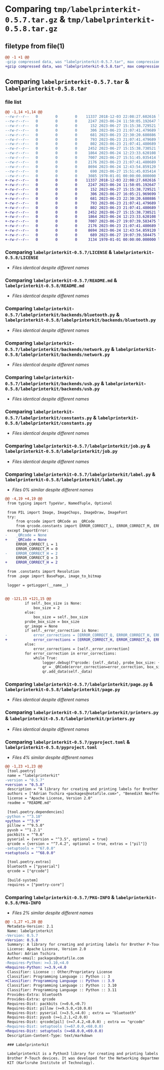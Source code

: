 # Comparing `tmp/labelprinterkit-0.5.7.tar.gz` & `tmp/labelprinterkit-0.5.8.tar.gz`

## filetype from file(1)

```diff
@@ -1 +1 @@
-gzip compressed data, was "labelprinterkit-0.5.7.tar", max compression
+gzip compressed data, was "labelprinterkit-0.5.8.tar", max compression
```

## Comparing `labelprinterkit-0.5.7.tar` & `labelprinterkit-0.5.8.tar`

### file list

```diff
@@ -1,14 +1,14 @@
--rw-r--r--   0        0        0    11337 2018-12-03 22:08:27.602616 labelprinterkit-0.5.7/LICENSE
--rw-r--r--   0        0        0     2247 2023-06-24 11:50:05.192647 labelprinterkit-0.5.7/README.md
--rw-r--r--   0        0        0      152 2023-06-27 15:15:38.729521 labelprinterkit-0.5.7/labelprinterkit/__init__.py
--rw-r--r--   0        0        0      306 2023-06-23 21:07:41.479689 labelprinterkit-0.5.7/labelprinterkit/backends/__init__.py
--rw-r--r--   0        0        0      681 2023-06-23 22:30:20.680886 labelprinterkit-0.5.7/labelprinterkit/backends/bluetooth.py
--rw-r--r--   0        0        0      793 2023-06-23 21:07:41.479689 labelprinterkit-0.5.7/labelprinterkit/backends/network.py
--rw-r--r--   0        0        0      802 2023-06-23 21:07:41.480689 labelprinterkit-0.5.7/labelprinterkit/backends/usb.py
--rw-r--r--   0        0        0     2452 2023-06-27 15:15:38.730521 labelprinterkit-0.5.7/labelprinterkit/constants.py
--rw-r--r--   0        0        0     1864 2023-06-24 12:23:33.620108 labelprinterkit-0.5.7/labelprinterkit/job.py
--rw-r--r--   0        0        0     7007 2023-06-27 15:51:45.035414 labelprinterkit-0.5.7/labelprinterkit/label.py
--rw-r--r--   0        0        0     2176 2023-06-23 21:07:41.480689 labelprinterkit-0.5.7/labelprinterkit/page.py
--rw-r--r--   0        0        0     8694 2023-06-24 12:43:54.859120 labelprinterkit-0.5.7/labelprinterkit/printers.py
--rw-r--r--   0        0        0      690 2023-06-27 15:51:45.035414 labelprinterkit-0.5.7/pyproject.toml
--rw-r--r--   0        0        0     3085 1970-01-01 00:00:00.000000 labelprinterkit-0.5.7/PKG-INFO
+-rw-r--r--   0        0        0    11337 2018-12-03 22:08:27.602616 labelprinterkit-0.5.8/LICENSE
+-rw-r--r--   0        0        0     2247 2023-06-24 11:50:05.192647 labelprinterkit-0.5.8/README.md
+-rw-r--r--   0        0        0      152 2023-06-27 15:15:38.729521 labelprinterkit-0.5.8/labelprinterkit/__init__.py
+-rw-r--r--   0        0        0      306 2023-06-27 16:05:21.969699 labelprinterkit-0.5.8/labelprinterkit/backends/__init__.py
+-rw-r--r--   0        0        0      681 2023-06-23 22:30:20.680886 labelprinterkit-0.5.8/labelprinterkit/backends/bluetooth.py
+-rw-r--r--   0        0        0      793 2023-06-23 21:07:41.479689 labelprinterkit-0.5.8/labelprinterkit/backends/network.py
+-rw-r--r--   0        0        0      802 2023-06-23 21:07:41.480689 labelprinterkit-0.5.8/labelprinterkit/backends/usb.py
+-rw-r--r--   0        0        0     2452 2023-06-27 15:15:38.730521 labelprinterkit-0.5.8/labelprinterkit/constants.py
+-rw-r--r--   0        0        0     1864 2023-06-24 12:23:33.620108 labelprinterkit-0.5.8/labelprinterkit/job.py
+-rw-r--r--   0        0        0     7007 2023-06-27 19:07:39.583475 labelprinterkit-0.5.8/labelprinterkit/label.py
+-rw-r--r--   0        0        0     2176 2023-06-23 21:07:41.480689 labelprinterkit-0.5.8/labelprinterkit/page.py
+-rw-r--r--   0        0        0     8694 2023-06-24 12:43:54.859120 labelprinterkit-0.5.8/labelprinterkit/printers.py
+-rw-r--r--   0        0        0      689 2023-06-27 19:07:39.584475 labelprinterkit-0.5.8/pyproject.toml
+-rw-r--r--   0        0        0     3134 1970-01-01 00:00:00.000000 labelprinterkit-0.5.8/PKG-INFO
```

### Comparing `labelprinterkit-0.5.7/LICENSE` & `labelprinterkit-0.5.8/LICENSE`

 * *Files identical despite different names*

### Comparing `labelprinterkit-0.5.7/README.md` & `labelprinterkit-0.5.8/README.md`

 * *Files identical despite different names*

### Comparing `labelprinterkit-0.5.7/labelprinterkit/backends/bluetooth.py` & `labelprinterkit-0.5.8/labelprinterkit/backends/bluetooth.py`

 * *Files identical despite different names*

### Comparing `labelprinterkit-0.5.7/labelprinterkit/backends/network.py` & `labelprinterkit-0.5.8/labelprinterkit/backends/network.py`

 * *Files identical despite different names*

### Comparing `labelprinterkit-0.5.7/labelprinterkit/backends/usb.py` & `labelprinterkit-0.5.8/labelprinterkit/backends/usb.py`

 * *Files identical despite different names*

### Comparing `labelprinterkit-0.5.7/labelprinterkit/constants.py` & `labelprinterkit-0.5.8/labelprinterkit/constants.py`

 * *Files identical despite different names*

### Comparing `labelprinterkit-0.5.7/labelprinterkit/job.py` & `labelprinterkit-0.5.8/labelprinterkit/job.py`

 * *Files identical despite different names*

### Comparing `labelprinterkit-0.5.7/labelprinterkit/label.py` & `labelprinterkit-0.5.8/labelprinterkit/label.py`

 * *Files 0% similar despite different names*

```diff
@@ -4,19 +4,19 @@
 from typing import TypeVar, NamedTuple, Optional
 
 from PIL import Image, ImageChops, ImageDraw, ImageFont
 try:
     from qrcode import QRCode as _QRCode
     from qrcode.constants import ERROR_CORRECT_L, ERROR_CORRECT_M, ERROR_CORRECT_H, ERROR_CORRECT_Q
 except ImportError:
-    _QRcode = None
+    _QRCode = None
     ERROR_CORRECT_L = 1
     ERROR_CORRECT_M = 0
-    ERROR_CORRECT_H = 2
     ERROR_CORRECT_Q = 3
+    ERROR_CORRECT_H = 2
 
 from .constants import Resolution
 from .page import BasePage, image_to_bitmap
 
 logger = getLogger(__name__)
 
 
@@ -121,15 +121,15 @@
         if self._box_size is None:
             box_size = 2
         else:
             box_size = self._box_size
         probe_box_size = box_size
         qr_image = None
         if self._error_correction is None:
-            error_corrections = [ERROR_CORRECT_Q, ERROR_CORRECT_H, ERROR_CORRECT_M, ERROR_CORRECT_L]
+            error_corrections = [ERROR_CORRECT_H, ERROR_CORRECT_Q, ERROR_CORRECT_M, ERROR_CORRECT_L]
         else:
             error_corrections = [self._error_correction]
         for error_correction in error_corrections:
             while True:
                 logger.debug(f"qrcode: {self._data}, probe_box_size: {probe_box_size}, EC: {error_correction}")
                 qr = _QRCode(error_correction=error_correction, box_size=probe_box_size, border=self._border)
                 qr.add_data(self._data)
```

### Comparing `labelprinterkit-0.5.7/labelprinterkit/page.py` & `labelprinterkit-0.5.8/labelprinterkit/page.py`

 * *Files identical despite different names*

### Comparing `labelprinterkit-0.5.7/labelprinterkit/printers.py` & `labelprinterkit-0.5.8/labelprinterkit/printers.py`

 * *Files identical despite different names*

### Comparing `labelprinterkit-0.5.7/pyproject.toml` & `labelprinterkit-0.5.8/pyproject.toml`

 * *Files 4% similar despite different names*

```diff
@@ -1,23 +1,23 @@
 [tool.poetry]
 name = "labelprinterkit"
-version = "0.5.7"
+version = "0.5.8"
 description = "A library for creating and printing labels for Brother P-Touch devices"
 authors = ["Adrian Tschira <packages@notafile.com>", "Benedikt Neuffer <benedikt.neuffer@kit.edu>"]
 license = "Apache License, Version 2.0"
 readme = "README.md"
 
 [tool.poetry.dependencies]
-python = "^3.10"
+python = "^3.9"
 pillow = "^9.5.0"
 pyusb = "^1.2.1"
 packbits = "^0.6"
 pyserial = {version = "^3.5", optional = true}
 qrcode = {version = "^7.4.2", optional = true, extras = ["pil"]}
-setuptools = "^67.0.0"
+setuptools = "^68.0.0"
 
 [tool.poetry.extras]
 bluetooth = ["pyserial"]
 qrcode = ["qrcode"]
 
 [build-system]
 requires = ["poetry-core"]
```

### Comparing `labelprinterkit-0.5.7/PKG-INFO` & `labelprinterkit-0.5.8/PKG-INFO`

 * *Files 2% similar despite different names*

```diff
@@ -1,27 +1,28 @@
 Metadata-Version: 2.1
 Name: labelprinterkit
-Version: 0.5.7
+Version: 0.5.8
 Summary: A library for creating and printing labels for Brother P-Touch devices
 License: Apache License, Version 2.0
 Author: Adrian Tschira
 Author-email: packages@notafile.com
-Requires-Python: >=3.10,<4.0
+Requires-Python: >=3.9,<4.0
 Classifier: License :: Other/Proprietary License
 Classifier: Programming Language :: Python :: 3
+Classifier: Programming Language :: Python :: 3.9
 Classifier: Programming Language :: Python :: 3.10
 Classifier: Programming Language :: Python :: 3.11
 Provides-Extra: bluetooth
 Provides-Extra: qrcode
 Requires-Dist: packbits (>=0.6,<0.7)
 Requires-Dist: pillow (>=9.5.0,<10.0.0)
 Requires-Dist: pyserial (>=3.5,<4.0) ; extra == "bluetooth"
 Requires-Dist: pyusb (>=1.2.1,<2.0.0)
 Requires-Dist: qrcode[pil] (>=7.4.2,<8.0.0) ; extra == "qrcode"
-Requires-Dist: setuptools (>=67.0.0,<68.0.0)
+Requires-Dist: setuptools (>=68.0.0,<69.0.0)
 Description-Content-Type: text/markdown
 
 ### Labelprinterkit
 
 Labelprinterkit is a Python3 library for creating and printing labels with
 Brother P-Touch devices. It was developed for the Networking department of
 KIT (Karlsruhe Institute of Technology).
```


